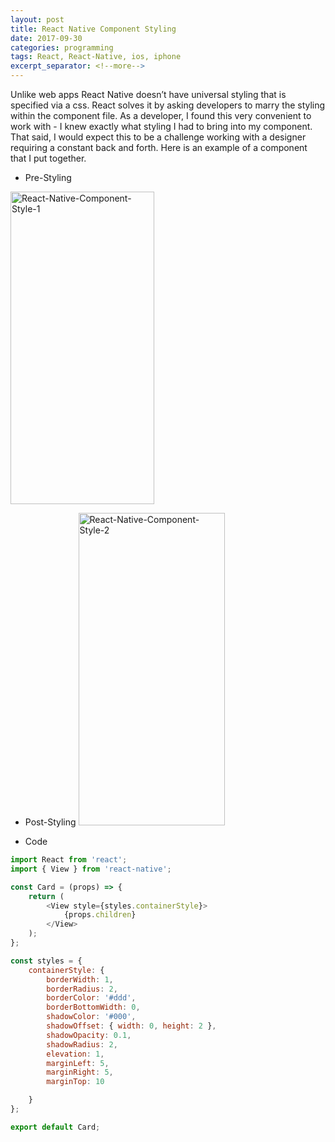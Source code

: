 ```yaml
---
layout: post
title: React Native Component Styling
date: 2017-09-30
categories: programming
tags: React, React-Native, ios, iphone  
excerpt_separator: <!--more-->
---
```


Unlike web apps React Native doesn’t have universal styling that is specified via a css. React solves it by asking developers to marry the styling within the component file. As a developer, I found this very convenient to work with - I knew exactly what styling I had to bring into my component. That said, I would expect this to be a challenge working with a designer requiring a constant back and forth. Here is an example of a component that I put together.

* Pre-Styling

<a data-flickr-embed="true"  href="https://www.flickr.com/photos/singh_harpreet/36703194224/in/album-72157676656040944/" title="React-Native-Component-Style-1"><img src="https://farm5.staticflickr.com/4404/36703194224_6197f1c126.jpg" width="230" height="500" alt="React-Native-Component-Style-1"></a><script async src="//embedr.flickr.com/assets/client-code.js" charset="utf-8"></script>

* Post-Styling
<a data-flickr-embed="true"  href="https://www.flickr.com/photos/singh_harpreet/36703185534/in/album-72157676656040944/" title="React-Native-Component-Style-2"><img src="https://farm5.staticflickr.com/4396/36703185534_57b5ce9448.jpg" width="234" height="500" alt="React-Native-Component-Style-2"></a><script async src="//embedr.flickr.com/assets/client-code.js" charset="utf-8"></script>

* Code

```javascript
import React from 'react';
import { View } from 'react-native';

const Card = (props) => {
    return (
        <View style={styles.containerStyle}>
            {props.children}
        </View>
    );
};

const styles = {
    containerStyle: {
        borderWidth: 1,
        borderRadius: 2,
        borderColor: '#ddd',
        borderBottomWidth: 0,
        shadowColor: '#000',
        shadowOffset: { width: 0, height: 2 },
        shadowOpacity: 0.1,
        shadowRadius: 2,
        elevation: 1,
        marginLeft: 5,
        marginRight: 5,
        marginTop: 10

    }
};

export default Card;
```
